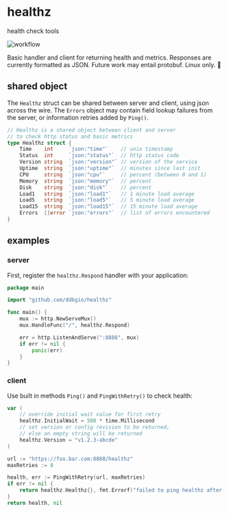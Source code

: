 # healthz

health check tools

![workflow](https://github.com/ddbgio/healthz/actions/workflows/test.yml/badge.svg)

Basic handler and client for returning health and metrics. Responses are currently formatted as JSON. Future work may entail protobuf. Linux only. 🐧

## shared object
The `Healthz` struct can be shared between server and client, using json across the wire. The `Errors` object may contain field lookup failures from the server, or information retries added by `Ping()`.
```go
// Healthz is a shared object between client and server
// to check http status and basic metrics
type Healthz struct {
	Time    int     `json:"time"`    // unix timestamp
	Status  int     `json:"status"`  // http status code
	Version string  `json:"version"` // version of the service
	Uptime  string  `json:"uptime"`  // minutes since last init
	CPU     string  `json:"cpu"`     // percent (between 0 and 1)
	Memory  string  `json:"memory"`  // percent
	Disk    string  `json:"disk"`    // percent
	Load1   string  `json:"load1"`   // 1 minute load average
	Load5   string  `json:"load5"`   // 5 minute load average
	Load15  string  `json:"load15"`  // 15 minute load average
	Errors  []error `json:"errors"`  // list of errors encountered
}
```

## examples

### server
First, register the `healthz.Respond` handler with your application:
```go
package main

import "github.com/ddbgio/healthz"

func main() {
    mux := http.NewServeMux()
    mux.HandleFunc("/", healthz.Respond)

    err = http.ListenAndServe(":8888", mux)
    if err != nil {
        panic(err)
    }
}
```

### client
Use built in methods `Ping()` and `PingWithRetry()` to check health:
```go
var (
    // override initial wait value for first retry
    healthz.InitialWait = 500 * time.Millisecond
    // set version or config revision to be returned,
    // else an empty string will be returned
    healthz.Version = "v1.2.3-abcde"
)

url := "https://foo.bar.com:8888/healthz"
maxRetries := 8

health, err := PingWithRetry(url, maxRetries)
if err != nil {
    return healthz.Healthz{}, fmt.Errorf("failed to ping healthz after retries: %w", err)
}
return health, nil
```
